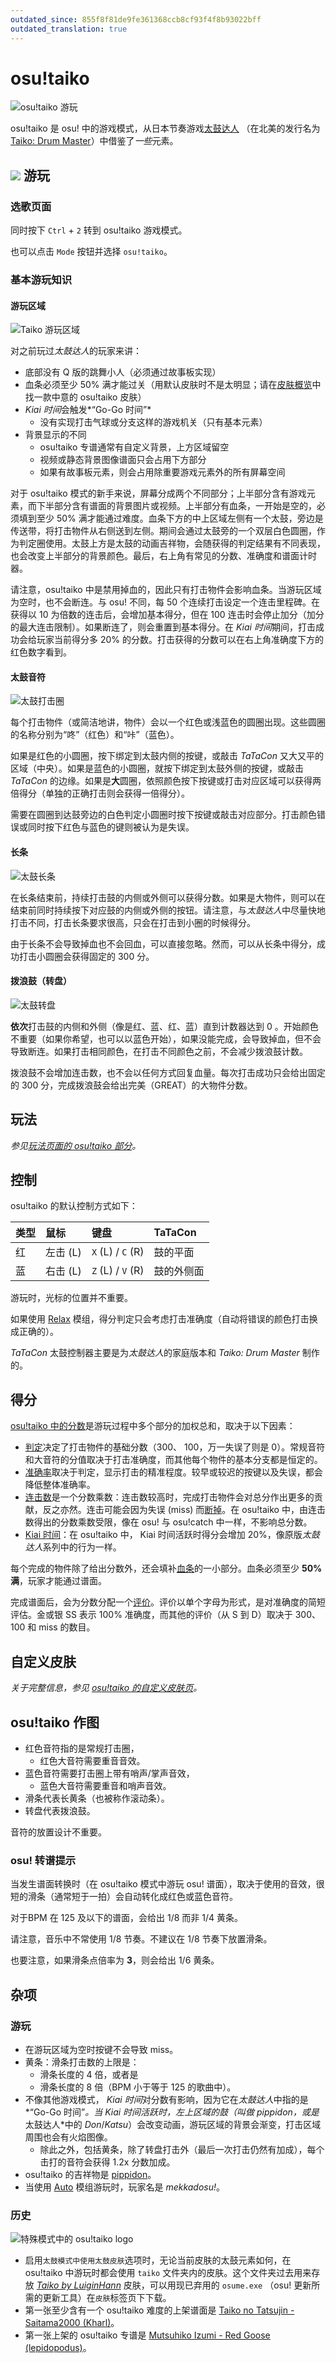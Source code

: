 ```yaml
---
outdated_since: 855f8f81de9fe361368ccb8cf93f4f8b93022bff
outdated_translation: true
---
```

# osu!taiko

![osu!taiko 游玩](/wiki/shared/taiko-gameplay.jpg "osu!taiko 的界面")

osu!taiko 是 osu! 中的游戏模式，从日本节奏游戏[太鼓达人](https://zh.wikipedia.org/wiki/Taiko_no_Tatsujin) （在北美的发行名为[Taiko: Drum Master](https://zh.wikipedia.org/wiki/Taiko:_Drum_Master)）中借鉴了*一些*元素。

## ![](/wiki/shared/mode/taiko.png) 游玩

### 选歌页面

同时按下 `Ctrl` + `2` 转到 osu!taiko 游戏模式。

也可以点击 `Mode` 按钮并选择 `osu!taiko`。

### 基本游玩知识

#### 游玩区域

![Taiko 游玩区域](/wiki/shared/Taiko_playfield.jpg "osu!taiko 游戏内的游玩区域界面")

对之前玩过*太鼓达人*的玩家来讲：

- 底部没有 Q 版的跳舞小人（必须通过故事板实现）
- 血条必须至少 50% 满才能过关（用默认皮肤时不是太明显；请在[皮肤概览](https://osu.ppy.sh/community/forums/topics/686664)中找一款中意的 osu!taiko 皮肤）
- *Kiai 时间*会触发*“Go-Go 时间”*
  - 没有实现打击气球或分支这样的游戏机关（只有基本元素）
- 背景显示的不同
  - osu!taiko 专谱通常有自定义背景，上方区域留空
  - 视频或静态背景图像谱面只会占用下方部分
  - 如果有故事板元素，则会占用除重要游戏元素外的所有屏幕空间

对于 osu!taiko 模式的新手来说，屏幕分成两个不同部分；上半部分含有游戏元素，而下半部分含有谱面的背景图片或视频。上半部分有血条，一开始是空的，必须填到至少 50% 满才能通过难度。血条下方的中上区域左侧有一个太鼓，旁边是传送带，将打击物件从右侧送到左侧。期间会通过太鼓旁的一个双层白色圆圈，作为判定圈使用。太鼓上方是太鼓的动画吉祥物，会随获得的判定结果有不同表现，也会改变上半部分的背景颜色。最后，右上角有常见的分数、准确度和谱面计时器。

请注意，osu!taiko 中是禁用掉血的，因此只有打击物件会影响血条。当游玩区域为空时，也不会断连。与 osu! 不同，每 50 个连续打击设定一个连击里程碑。在获得以 10 为倍数的连击后，会增加基本得分，但在 100 连击时会停止加分（加分的最大连击限制）。如果断连了，则会重置到基本得分。在 *Kiai 时间*期间，打击成功会给玩家当前得分多 20% 的分数。打击获得的分数可以在右上角准确度下方的红色数字看到。

#### 太鼓音符

![太鼓打击圈](/wiki/shared/Taiko_hitcircles.jpg "osu!taiko 中多种颜色和大小的打击圈")

每个打击物件（或简洁地讲，物件）会以一个红色或浅蓝色的圆圈出现。这些圆圈的名称分别为“咚”（红色）和“咔”（蓝色）。

如果是红色的小圆圈，按下绑定到太鼓内侧的按键，或敲击 *TaTaCon* 又大又平的区域（中央）。如果是蓝色的小圆圈，就按下绑定到太鼓外侧的按键，或敲击 *TaTaCon* 的边缘。如果是**大**圆圈，依照颜色按下按键或打击对应区域可以获得两倍得分（单独的正确打击则会获得一倍得分）。

需要在圆圈到达鼓旁边的白色判定小圆圈时按下按键或敲击对应部分。打击颜色错误或同时按下红色与蓝色的键则被认为是失误。

#### 长条

![太鼓长条](/wiki/shared/Taiko_drumroll.jpg "osu!taiko 中的长条")

在长条结束前，持续打击鼓的内侧或外侧可以获得分数。如果是大物件，则可以在结束前同时持续按下对应鼓的内侧或外侧的按钮。请注意，与*太鼓达人*中尽量快地打击不同，打击长条要求很高，只会在打击到小圈的时候得分。

由于长条不会导致掉血也不会回血，可以直接忽略。然而，可以从长条中得分，成功打击小圆圈会获得固定的 300 分。

#### 拨浪鼓（转盘）

![太鼓转盘](/wiki/shared/Taiko_spinner.jpg "osu!taiko 中的转盘（拨浪鼓）")

**依次**打击鼓的内侧和外侧（像是红、蓝、红、蓝）直到计数器达到 0 。开始颜色不重要（如果你希望，也可以以蓝色开始），如果没能完成，会导致掉血，但不会导致断连。如果打击相同颜色，在打击不同颜色之前，不会减少拨浪鼓计数。

拨浪鼓不会增加连击数，也不会以任何方式回复血量。每次打击成功只会给出固定的 300 分，完成拨浪鼓会给出完美（GREAT）的大物件分数。

## 玩法

*参见[玩法页面的 osu!taiko 部分](/wiki/Gameplay/Play_style)。*

## 控制

osu!taiko 的默认控制方式如下：

| 类型 | 鼠标 | 键盘 | TaTaCon |
| :-- | :-- | :-- | :-- |
| 红 | 左击 (L) | `X` (L) / `C` (R) | 鼓的平面 |
| 蓝 | 右击 (L) | `Z` (L) / `V` (R) | 鼓的外侧面 |

游玩时，光标的位置并不重要。

如果使用 [Relax](/wiki/Gameplay/Game_modifier/Relax) 模组，得分判定只会考虑打击准确度（自动将错误的颜色打击换成正确的）。

*TaTaCon* 太鼓控制器主要是为*太鼓达人*的家庭版本和 *Taiko: Drum Master* 制作的。

## 得分

[osu!taiko 中的分数](/wiki/Gameplay/Score/ScoreV1/osu!taiko)是游玩过程中多个部分的加权总和，取决于以下因素：

- [判定](/wiki/Gameplay/Judgement/osu!taiko)决定了打击物件的基础分数（300、 100，万一失误了则是 0）。常规音符和大音符的分值取决于打击准确度，而其他每个物件的基本分支都是恒定的。
- [准确率](/wiki/Gameplay/Accuracy#osu!taiko)取决于判定，显示打击的精准程度。较早或较迟的按键以及失误，都会降低整体准确率。
- [连击数](/wiki/Gameplay/Combo_(score_multiplier))是一个分数乘数：连击数较高时，完成打击物件会对总分作出更多的贡献，反之亦然。连击可能会因为失误 (miss) 而[断掉](/wiki/Gameplay/Judgement/Combobreak)。在 osu!taiko 中，由连击数得出的分数乘数受限，像在 osu! 与 osu!catch 中一样，不影响总分数。
- [Kiai 时间](/wiki/Gameplay/Kiai_time)：在 osu!taiko 中， Kiai 时间活跃时得分会增加 20%，像原版*太鼓达人*系列中的行为一样。

每个完成的物件除了给出分数外，还会填补[血条](/wiki/Client/Interface/Health_bar)的一小部分。血条必须至少 **50% 满**，玩家才能通过谱面。

完成谱面后，会为分数分配一个[评价](/wiki/Gameplay/Grade#osu!taiko)。评价以单个字母为形式，是对准确度的简短评估。金或银 SS 表示 100% 准确度，而其他的评价（从 S 到 D）取决于 300、 100 和 miss 的数目。

## 自定义皮肤

*关于完整信息，参见 [osu!taiko 的自定义皮肤页](/wiki/Skinning/osu!taiko)。*

## osu!taiko 作图

- 红色音符指的是常规打击圈，
  - 红色大音符需要重音音效。
- 蓝色音符需要打击圈上带有哨声/掌声音效，
  - 蓝色大音符需要重音和哨声音效。
- 滑条代表长黄条（也被称作滚动条）。
- 转盘代表拨浪鼓。

音符的放置设计不重要。

### osu! 转谱提示

当发生谱面转换时（在 osu!taiko 模式中游玩 osu! 谱面），取决于使用的音效，很短的滑条（通常短于一拍）会自动转化成红色或蓝色音符。

对于BPM 在 125 及以下的谱面，会给出 1/8 而非 1/4 黄条。

请注意，音乐中不常使用 1/8 节奏。不建议在 1/8 节奏下放置滑条。

也要注意，如果滑条点倍率为 **3**，则会给出 1/6 黄条。

## 杂项

### 游玩

- 在游玩区域为空时按键不会导致 miss。
- 黄条：滑条打击数的上限是：
  - 滑条长度的 4 倍，或者是
  - 滑条长度的 8 倍（BPM 小于等于 125 的歌曲中）。
- 不像其他游戏模式， *Kiai 时间*对分数有影响，因为它在*太鼓达人*中指的是*“Go-Go 时间”*。当 *Kiai 时间*活跃时，左上区域的鼓（叫做 *pippidon*，或是*太鼓达人*中的 *Don*/*Katsu*）会改变动画，游玩区域的背景会渐变，打击区域周围也会有火焰图像。
  - 除此之外，包括黄条，除了转盘打击外（最后一次打击仍然有加成），每个击打的音符会获得 1.2x 分数加成。
- osu!taiko 的吉祥物是 [pippidon](/wiki/Mascots#pippi)。
- 当使用 [Auto](/wiki/Gameplay/Game_modifier/Auto) 模组游玩时，玩家名是 *mekkadosu!*。

### 历史

![特殊模式中的 osu!taiko logo](img/Taiko_logo.jpg "特殊模式中的 osu!taiko logo")

- 启用`太鼓模式中使用太鼓皮肤`选项时，无论当前皮肤的太鼓元素如何，在 osu!taiko 中游玩时都会使用 `taiko` 文件夹内的皮肤。这个文件夹过去用来存放 *[Taiko by LuiginHann](https://osu.ppy.sh/community/forums/topics/41319)* 皮肤，可以用现已弃用的 `osume.exe` （osu! 更新所需的更新工具）在`皮肤`标签页下下载。
- 第一张至少含有一个 osu!taiko 难度的上架谱面是 [Taiko no Tatsujin - Saitama2000 (Kharl)](https://osu.ppy.sh/beatmapsets/210)。
- 第一张上架的 osu!taiko 专谱是 [Mutsuhiko Izumi - Red Goose (lepidopodus)](https://osu.ppy.sh/beatmapsets/55920)。
